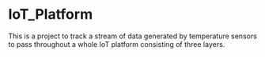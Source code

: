 # IoT_Platform
This is a project to track a stream of data generated by temperature sensors to pass throughout a whole IoT platform consisting of three layers.

